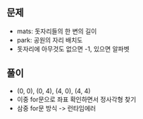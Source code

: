 ## 문제
- mats: 돗자리들의 한 변의 길이
- park: 공원의 자리 배치도
- 돗자리에 아무것도 없으면 -1, 있으면 알파벳

## 풀이
- (0, 0), (0, 4), (4, 0), (4, 4)
- 이중 for문으로 좌표 확인하면서 정사각형 찾기
- 삼중 for문 방식 -> 런타임에러
